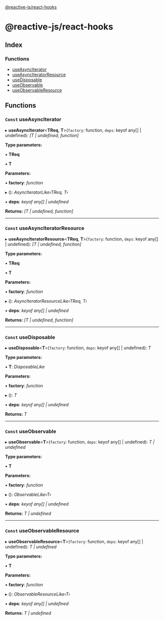[@reactive-js/react-hooks](README.md)

# @reactive-js/react-hooks

## Index

### Functions

* [useAsyncIterator](README.md#const-useasynciterator)
* [useAsyncIteratorResource](README.md#const-useasynciteratorresource)
* [useDisposable](README.md#const-usedisposable)
* [useObservable](README.md#const-useobservable)
* [useObservableResource](README.md#const-useobservableresource)

## Functions

### `Const` useAsyncIterator

▸ **useAsyncIterator**<**TReq**, **T**>(`factory`: function, `deps`: keyof any[] | undefined): *[T | undefined, function]*

**Type parameters:**

▪ **TReq**

▪ **T**

**Parameters:**

▪ **factory**: *function*

▸ (): *AsyncIteratorLike‹TReq, T›*

▪ **deps**: *keyof any[] | undefined*

**Returns:** *[T | undefined, function]*

___

### `Const` useAsyncIteratorResource

▸ **useAsyncIteratorResource**<**TReq**, **T**>(`factory`: function, `deps`: keyof any[] | undefined): *[T | undefined, function]*

**Type parameters:**

▪ **TReq**

▪ **T**

**Parameters:**

▪ **factory**: *function*

▸ (): *AsyncIteratorResourceLike‹TReq, T›*

▪ **deps**: *keyof any[] | undefined*

**Returns:** *[T | undefined, function]*

___

### `Const` useDisposable

▸ **useDisposable**<**T**>(`factory`: function, `deps`: keyof any[] | undefined): *T*

**Type parameters:**

▪ **T**: *DisposableLike*

**Parameters:**

▪ **factory**: *function*

▸ (): *T*

▪ **deps**: *keyof any[] | undefined*

**Returns:** *T*

___

### `Const` useObservable

▸ **useObservable**<**T**>(`factory`: function, `deps`: keyof any[] | undefined): *T | undefined*

**Type parameters:**

▪ **T**

**Parameters:**

▪ **factory**: *function*

▸ (): *ObservableLike‹T›*

▪ **deps**: *keyof any[] | undefined*

**Returns:** *T | undefined*

___

### `Const` useObservableResource

▸ **useObservableResource**<**T**>(`factory`: function, `deps`: keyof any[] | undefined): *T | undefined*

**Type parameters:**

▪ **T**

**Parameters:**

▪ **factory**: *function*

▸ (): *ObservableResourceLike‹T›*

▪ **deps**: *keyof any[] | undefined*

**Returns:** *T | undefined*
